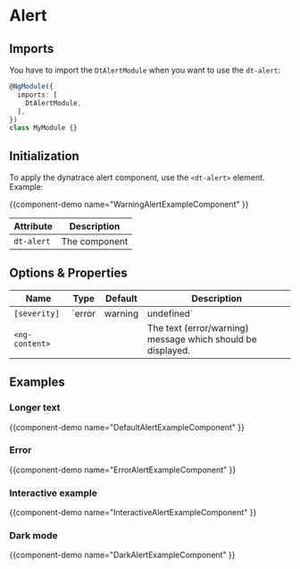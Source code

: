 # Alert

## Imports

You have to import the `DtAlertModule` when you want to use the `dt-alert`:

```typescript
@NgModule({
  imports: [
    DtAlertModule,
  ],
})
class MyModule {}
```

## Initialization

To apply the dynatrace alert component, use the `<dt-alert>` element. Example:

{{component-demo name="WarningAlertExampleComponent" }}

| Attribute        | Description    |
| ---------------- | -------------- |
| `dt-alert`       | The component  |

## Options & Properties

| Name  | Type | Default | Description |
| --- | --- | --- | --- |
| `[severity]` | `error | warning | undefined` | `undefined` | Sets the alert severity |
| `<ng-content>` | | | The text (error/warning) message which should be displayed. |

## Examples

### Longer text

{{component-demo name="DefaultAlertExampleComponent" }}

### Error

{{component-demo name="ErrorAlertExampleComponent" }}

### Interactive example

{{component-demo name="InteractiveAlertExampleComponent" }}

### Dark mode

{{component-demo name="DarkAlertExampleComponent" }}
